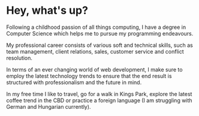 # Hey, what's up?

Following a childhood passion of all things computing, I have a degree in Computer Science which helps me to pursue my programming endeavours.

My professional career consists of various soft and technical skills, such as team management, client relations, sales, customer service and conflict resolution.

In terms of an ever changing world of web development, I make sure to employ the latest technology trends to ensure that the end result is structured with professionalism and the future in mind.

In my free time I like to travel, go for a walk in Kings Park, explore the latest coffee trend in the CBD or practice a foreign language (I am struggling with German and Hungarian currently).
